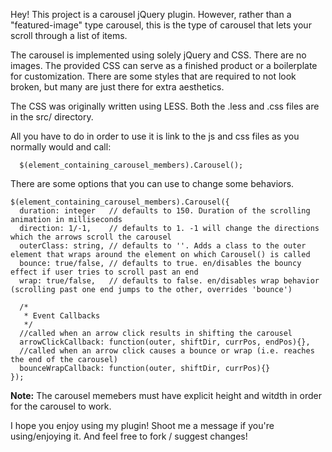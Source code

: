 Hey! This project is a carousel jQuery plugin. However, rather than a "featured-image" type carousel, this is the type of carousel that lets your scroll through a list of items.

The carousel is implemented using solely jQuery and CSS. There are no images. The provided CSS can serve as a finished product or a boilerplate for customization. There are some styles that are required to not look broken, but many are just there for extra aesthetics.

The CSS was originally written using LESS. Both the .less and .css files are in the src/ directory.

All you have to do in order to use it is link to the js and css files as you normally would and call:

```
  $(element_containing_carousel_members).Carousel();
```

There are some options that you can use to change some behaviors.

```
$(element_containing_carousel_members).Carousel({
  duration: integer   // defaults to 150. Duration of the scrolling animation in milliseconds
  direction: 1/-1,    // defaults to 1. -1 will change the directions which the arrows scroll the carousel
  outerClass: string, // defaults to ''. Adds a class to the outer element that wraps around the element on which Carousel() is called
  bounce: true/false, // defaults to true. en/disables the bouncy effect if user tries to scroll past an end
  wrap: true/false,   // defaults to false. en/disables wrap behavior (scrolling past one end jumps to the other, overrides 'bounce')

  /*
   * Event Callbacks
   */
  //called when an arrow click results in shifting the carousel
  arrowClickCallback: function(outer, shiftDir, currPos, endPos){},
  //called when an arrow click causes a bounce or wrap (i.e. reaches the end of the carousel)
  bounceWrapCallback: function(outer, shiftDir, currPos){}
});
```

**Note:** The carousel memebers must have explicit height and witdth in order for the carousel to work.

I hope you enjoy using my plugin! Shoot me a message if you're using/enjoying it. And feel free to fork / suggest changes!

